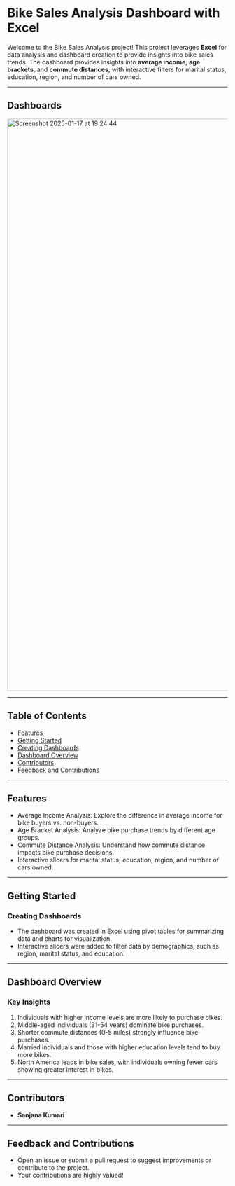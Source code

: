 # Bike Sales Analysis Dashboard with Excel


Welcome to the Bike Sales Analysis project! This project leverages **Excel** for data analysis and dashboard creation to provide insights into bike sales trends. The dashboard provides insights into **average income**, **age brackets**, and **commute distances**, with interactive filters for marital status, education, region, and number of cars owned.

---

## **Dashboards**
<img width="1307" alt="Screenshot 2025-01-17 at 19 24 44" src="https://github.com/user-attachments/assets/a17d7680-d84c-40fc-8637-6d65c527a73c" />

---

## **Table of Contents**
- [Features](#features)
- [Getting Started](#getting-started)
- [Creating Dashboards](#creating-dashboards)
- [Dashboard Overview](#dashboard-overview)
- [Contributors](#contributors)
- [Feedback and Contributions](#feedback-and-contributions)

---

## **Features**
- Average Income Analysis: Explore the difference in average income for bike buyers vs. non-buyers.
- Age Bracket Analysis: Analyze bike purchase trends by different age groups.
- Commute Distance Analysis: Understand how commute distance impacts bike purchase decisions.
- Interactive slicers for marital status, education, region, and number of cars owned.

---

## **Getting Started**
### **Creating Dashboards**
- The dashboard was created in Excel using pivot tables for summarizing data and charts for visualization.
- Interactive slicers were added to filter data by demographics, such as region, marital status, and education.

---

## **Dashboard Overview**
### **Key Insights**
1. Individuals with higher income levels are more likely to purchase bikes.
2. Middle-aged individuals (31-54 years) dominate bike purchases.
3. Shorter commute distances (0-5 miles) strongly influence bike purchases.
4. Married individuals and those with higher education levels tend to buy more bikes.
5. North America leads in bike sales, with individuals owning fewer cars showing greater interest in bikes.

---

## **Contributors**
- **Sanjana Kumari**

---

## **Feedback and Contributions**
- Open an issue or submit a pull request to suggest improvements or contribute to the project.
- Your contributions are highly valued!



